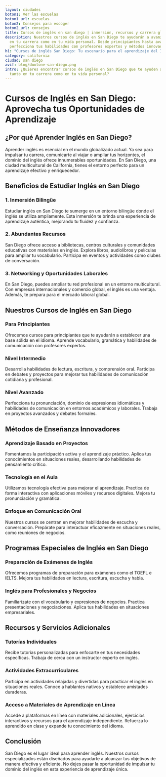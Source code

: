 ```yaml
---
layout: ciudades
boton1: Ver las escuelas
boton1_url: escuelas
boton2: Consejos para escoger
boton2_url: consejos
title: Cursos de inglés en san diego | inmersión, recursos y carrera global
description: Nuestros cursos de inglés en San Diego te ayudarán a avanzar tanto
  en tu carrera como en tu vida personal. Desde principiantes hasta avanzados,
  perfecciona tus habilidades con profesores expertos y métodos innovadores
h1: "Cursos de inglés San Diego: Tu escenario para el aprendizaje del Inglés"
category: california
ciudad: san diego
avif: blog/duotone-san-diego.png
intro: ¿Quieres encontrar cursos de inglés en San Diego que te ayuden a avanzar
  tanto en tu carrera como en tu vida personal?
---
```

# Cursos de Inglés en San Diego: Aprovecha tus Oportunidades de Aprendizaje

## ¿Por qué Aprender Inglés en San Diego?

Aprender inglés es esencial en el mundo globalizado actual. Ya sea para impulsar tu carrera, comunicarte al viajar o ampliar tus horizontes, el dominio del inglés ofrece innumerables oportunidades. En San Diego, una ciudad multicultural de California, tienes el entorno perfecto para un aprendizaje efectivo y enriquecedor.

## Beneficios de Estudiar Inglés en San Diego

### 1. Inmersión Bilingüe

Estudiar inglés en San Diego te sumerge en un entorno bilingüe donde el inglés se utiliza ampliamente. Esta inmersión te brinda una experiencia de aprendizaje auténtica, mejorando tu fluidez y confianza.

### 2. Abundantes Recursos

San Diego ofrece acceso a bibliotecas, centros culturales y comunidades educativas con materiales en inglés. Explora libros, audiolibros y películas para ampliar tu vocabulario. Participa en eventos y actividades como clubes de conversación.

### 3. Networking y Oportunidades Laborales

En San Diego, puedes ampliar tu red profesional en un entorno multicultural. Con empresas internacionales y comercio global, el inglés es una ventaja. Además, te prepara para el mercado laboral global.

## Nuestros Cursos de Inglés en San Diego

### Para Principiantes

Ofrecemos cursos para principiantes que te ayudarán a establecer una base sólida en el idioma. Aprende vocabulario, gramática y habilidades de comunicación con profesores expertos.

### Nivel Intermedio

Desarrolla habilidades de lectura, escritura, y comprensión oral. Participa en debates y proyectos para mejorar tus habilidades de comunicación cotidiana y profesional.

### Nivel Avanzado

Perfecciona tu pronunciación, dominio de expresiones idiomáticas y habilidades de comunicación en entornos académicos y laborales. Trabaja en proyectos avanzados y debates formales.

## Métodos de Enseñanza Innovadores

### Aprendizaje Basado en Proyectos

Fomentamos la participación activa y el aprendizaje práctico. Aplica tus conocimientos en situaciones reales, desarrollando habilidades de pensamiento crítico.

### Tecnología en el Aula

Utilizamos tecnología efectiva para mejorar el aprendizaje. Practica de forma interactiva con aplicaciones móviles y recursos digitales. Mejora tu pronunciación y gramática.

### Enfoque en Comunicación Oral

Nuestros cursos se centran en mejorar habilidades de escucha y conversación. Prepárate para interactuar eficazmente en situaciones reales, como reuniones de negocios.

## Programas Especiales de Inglés en San Diego

### Preparación de Exámenes de Inglés

Ofrecemos programas de preparación para exámenes como el TOEFL e IELTS. Mejora tus habilidades en lectura, escritura, escucha y habla.

### Inglés para Profesionales y Negocios

Familiarízate con el vocabulario y expresiones de negocios. Practica presentaciones y negociaciones. Aplica tus habilidades en situaciones empresariales.

## Recursos y Servicios Adicionales

### Tutorías Individuales

Recibe tutorías personalizadas para enfocarte en tus necesidades específicas. Trabaja de cerca con un instructor experto en inglés.

### Actividades Extracurriculares

Participa en actividades relajadas y divertidas para practicar el inglés en situaciones reales. Conoce a hablantes nativos y establece amistades duraderas.

### Acceso a Materiales de Aprendizaje en Línea

Accede a plataformas en línea con materiales adicionales, ejercicios interactivos y recursos para el aprendizaje independiente. Refuerza lo aprendido en clase y expande tu conocimiento del idioma.

## Conclusión

San Diego es el lugar ideal para aprender inglés. Nuestros cursos especializados están diseñados para ayudarte a alcanzar tus objetivos de manera efectiva y eficiente. No dejes pasar la oportunidad de impulsar tu dominio del inglés en esta experiencia de aprendizaje única.